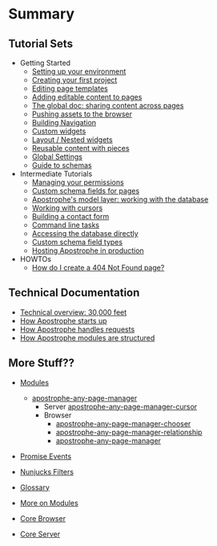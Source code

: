 # Summary

## Tutorial Sets
* Getting Started
    * [Setting up your environment](tutorials/getting-started/setting-up-your-environment.md)
    * [Creating your first project](tutorials/getting-started/creating-your-first-project.md)
    * [Editing page templates ](tutorials/getting-started/editing-page-templates.md)
    * [Adding editable content to pages](tutorials/getting-started/adding-editable-content-to-pages.md)
    * [The global doc: sharing content across pages](tutorials/getting-started/global.md)
    * [Pushing assets to the browser](tutorials/getting-started/pushing-assets.md)
    * [Building Navigation](tutorials/getting-started/building-navigation.md)
    * [Custom widgets](tutorials/getting-started/custom-widgets.md)
    * [Layout / Nested widgets](tutorials/getting-started/layout-widgets.md)
    * [Reusable content with pieces](tutorials/getting-started/reusable-content-with-pieces.md)
    * [Global Settings](tutorials/getting-started/setting.md)
    * [Guide to schemas](tutorials/getting-started/schema-guide.md)
* Intermediate Tutorials
    * [Managing your permissions](tutorials/intermediate/permissions.md)
    * [Custom schema fields for pages](tutorials/intermediate/custom-schema-fields-for-pages.md)
    * [Apostrophe's model layer: working with the database](tutorials/intermediate/model-layer.md)
    * [Working with cursors](tutorials/intermediate/cursors.md)
    * [Building a contact form](tutorials/intermediate/forms.md)
    * [Command line tasks](tutorials/intermediate/command-line-tasks.md)
    * [Accessing the database directly](tutorials/intermediate/accessing-the-database-directly.md)
    * [Custom schema field types](tutorials/intermediate/custom-schema-field-types.md)
    * [Hosting Apostrophe in production](tutorials/intermediate/deployment.md)
* HOWTOs
    * [How do I create a 404 Not Found page?](tutorials/howtos/notFoundPage.md)

## Technical Documentation
* [Technical overview: 30,000 feet](technical-overviews/technical-overview.md)
* [How Apostrophe starts up](technical-overviews/how-apostrophe-starts-up.md)
* [How Apostrophe handles requests](technical-overviews/how-apostrophe-handles-requests.md)
* [How Apostrophe modules are structured](technical-overviews/how-apostrophe-modules-are-structured.md)

## More Stuff?? 
* [Modules](modules/index.md)
    * [apostrophe-any-page-manager](modules/apostrophe-any-page-manager/index.md)
        * Server
            [apostrophe-any-page-manager-cursor](modules/apostrophe-any-page-manager/server-apostrophe-any-page-manager-cursor.md)
        * Browser
            * [apostrophe-any-page-manager-chooser](modules/apostrophe-any-page-manager/apostrophe-any-page-manager-chooser.md)
            * [apostrophe-any-page-manager-relationship](modules/apostrophe-any-page-manager/apostrophe-any-page-manager-relationship.md)
            * [apostrophe-any-page-manager](modules/apostrophe-any-page-manager/apostrophe-any-page-manager-manager.md)

* [Promise Events](events.md)
* [Nunjucks Filters](nunjucks-filters.md)
* [Glossary](glossary.md)
* [More on Modules](more-modules.md)
* [Core Browser](core-browser.md)
* [Core Server](core-server.md)